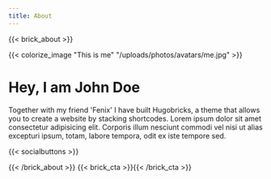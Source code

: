 ```yaml
---
title: About
---
```

{{< brick_about >}}

{{< colorize_image "This is me" "/uploads/photos/avatars/me.jpg" >}}

# Hey, I am John Doe

Together with my friend 'Fenix' I have built Hugobricks, a theme that allows you to create a website by stacking shortcodes. Lorem ipsum dolor sit amet consectetur adipisicing elit. Corporis illum nesciunt commodi vel nisi ut alias excepturi ipsum, totam, labore tempora, odit ex iste tempore sed. 

{{< socialbuttons >}}

{{< /brick_about >}}
{{< brick_cta >}}{{< /brick_cta >}}

